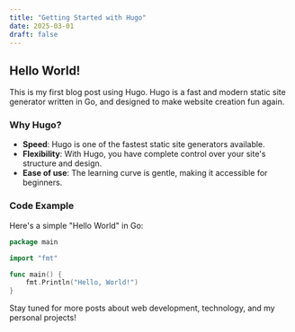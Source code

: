 ```yaml
---
title: "Getting Started with Hugo"
date: 2025-03-01
draft: false
---
```


## Hello World!

This is my first blog post using Hugo. Hugo is a fast and modern static site generator written in Go, and designed to make website creation fun again.

### Why Hugo?

- **Speed**: Hugo is one of the fastest static site generators available.
- **Flexibility**: With Hugo, you have complete control over your site's structure and design.
- **Ease of use**: The learning curve is gentle, making it accessible for beginners.

### Code Example

Here's a simple "Hello World" in Go:

```go
package main

import "fmt"

func main() {
    fmt.Println("Hello, World!")
}
```

Stay tuned for more posts about web development, technology, and my personal projects!

